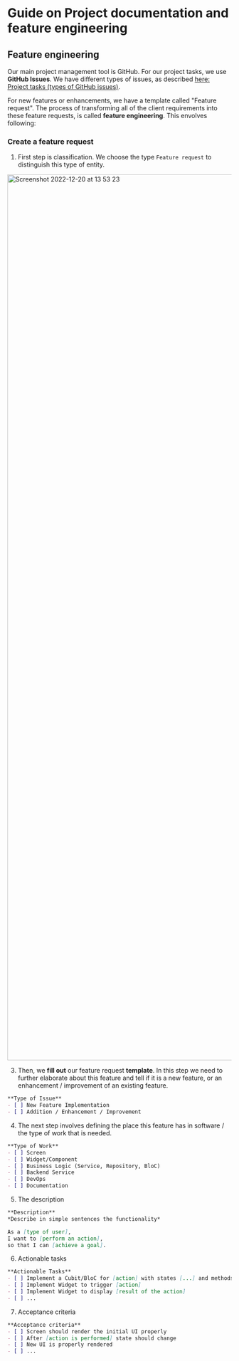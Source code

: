 # Guide on Project documentation and feature engineering



## Feature engineering

Our main project management tool is GitHub. For our project tasks, we use **GitHub Issues**. We have different types of issues, as described [here: Project tasks (types of GitHub issues)](https://github.com/scalabs/documentation/blob/main/guides/project-manangement.md#project-tasks-types-of-github-issues).

For new features or enhancements, we have a template called "Feature request". The process of transforming all of the client requirements into these feature requests, is called **feature engineering**. This envolves following:

### Create a feature request

1. First step is classification. We choose the type `Feature request` to distinguish this type of entity. 
<img width="1991" alt="Screenshot 2022-12-20 at 13 53 23" src="https://user-images.githubusercontent.com/10634693/208672269-56009bb9-c70a-41c9-8f8c-b07cf0212623.png">

3. Then, we **fill out** our feature request **template**.
In this step we need to further elaborate about this feature and tell if it is a new feature, or an enhancement / improvement of an existing feature. 

```markdown
**Type of Issue**  
- [ ] New Feature Implementation
- [ ] Addition / Enhancement / Improvement
```


4. The next step involves defining the place this feature has in software / the type of work that is needed. 
```markdown
**Type of Work**  
- [ ] Screen  
- [ ] Widget/Component  
- [ ] Business Logic (Service, Repository, BloC)  
- [ ] Backend Service
- [ ] DevOps
- [ ] Documentation
```

5. The description
```markdown
**Description**  
*Describe in simple sentences the functionality*  

As a [type of user],  
I want to [perform an action],  
so that I can [achieve a goal].  
```

6. Actionable tasks

```markdown
**Actionable Tasks**  
- [ ] Implement a Cubit/BloC for [action] with states [...] and methods [...]  
- [ ] Implement Widget to trigger [action]  
- [ ] Implement Widget to display [result of the action]  
- [ ] ...
```

7. Acceptance criteria

```markdown
**Acceptance criteria**  
- [ ] Screen should render the initial UI properly  
- [ ] After [action is performed] state should change  
- [ ] New UI is properly rendered  
- [ ] ...
```
